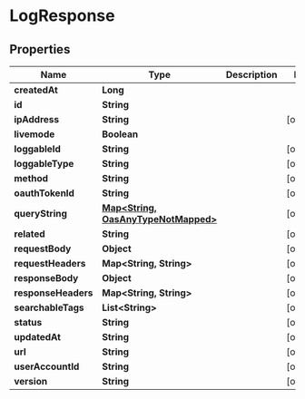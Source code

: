 

# LogResponse

## Properties

Name | Type | Description | Notes
------------ | ------------- | ------------- | -------------
**createdAt** | **Long** |  | 
**id** | **String** |  | 
**ipAddress** | **String** |  |  [optional]
**livemode** | **Boolean** |  | 
**loggableId** | **String** |  |  [optional]
**loggableType** | **String** |  |  [optional]
**method** | **String** |  |  [optional]
**oauthTokenId** | **String** |  |  [optional]
**queryString** | [**Map&lt;String, OasAnyTypeNotMapped&gt;**](OasAnyTypeNotMapped.md) |  |  [optional]
**related** | **String** |  |  [optional]
**requestBody** | **Object** |  |  [optional]
**requestHeaders** | **Map&lt;String, String&gt;** |  |  [optional]
**responseBody** | **Object** |  |  [optional]
**responseHeaders** | **Map&lt;String, String&gt;** |  |  [optional]
**searchableTags** | **List&lt;String&gt;** |  |  [optional]
**status** | **String** |  |  [optional]
**updatedAt** | **String** |  |  [optional]
**url** | **String** |  |  [optional]
**userAccountId** | **String** |  |  [optional]
**version** | **String** |  |  [optional]




